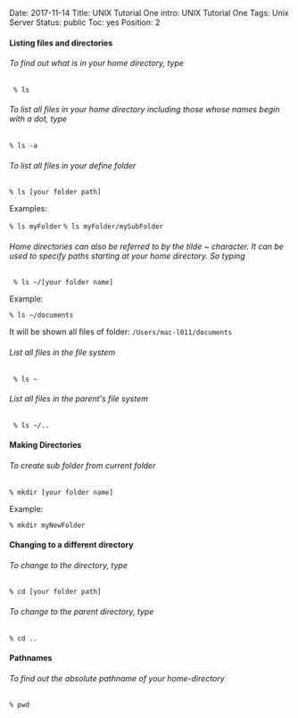 Date: 2017-11-14
Title: UNIX Tutorial One
intro: UNIX Tutorial One
Tags: Unix Server
Status: public
Toc: yes
Position: 2

#### Listing files and directories

###### To find out what is in your home directory, type

<code> % ls </code>

###### To list all files in your home directory including those whose names begin with a dot, type 

<code>% ls -a</code>

###### To list all files in your define folder

<code>% ls [your folder path]</code>

Examples:

<code>% ls myFolder</code>
<code>% ls myFolder/mySubFolder</code>

###### Home directories can also be referred to by the tilde ~ character. It can be used to specify paths starting at your home directory. So typing

<code> % ls ~/[your folder name]</code>

Example:

<code>% ls ~/documents</code>

It will be shown all files of folder: <code>/Users/mac-l011/documents</code>

###### List all files in the file system

<code> % ls ~</code>

###### List all files in the parent's file system

<code> % ls ~/..</code>

#### Making Directories

###### To create sub folder from current folder

<code>% mkdir [your folder name]</code>

Example:

<code>% mkdir myNewFolder</code>

#### Changing to a different directory

###### To change to the directory, type

<code>% cd [your folder path]</code>

###### To change to the parent directory, type

<code>% cd ..</code>

#### Pathnames

###### To find out the absolute pathname of your home-directory

<code>% pwd</code>